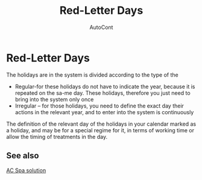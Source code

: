 ﻿---
    title: "Red-Letter Days"
    author: AutoCont
    ms.date: 04/30/2018
    ms.topic: article
    ms.prod: dynamics-nav-2017
    ms.contentlocale: en
    ms.lasthandoff: 04/30/2018
---

# Red-Letter Days

The holidays are in the system is divided according to the type of the 
-	Regular-for these holidays do not have to indicate the year, because it is repeated on the sa-me day. These holidays, therefore you just need to bring into the system only once
-	Irregular – for those holidays, you need to define the exact day their actions in the relevant year, and to enter into the system is continuously

The definition of the relevant day of the holidays in your calendar marked as a holiday, and may be for a special regime for it, in terms of working time or allow the timing of treatments in the day. 



## <a name="see-also"></a>See also
[AC Spa solution](ac-spa-solution.md)